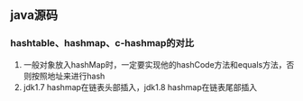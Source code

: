 ## java源码
### hashtable、hashmap、c-hashmap的对比
1. 一般对象放入hashMap时，一定要实现他的hashCode方法和equals方法，否则按照地址来进行hash  
2. jdk1.7 hashmap在链表头部插入，jdk1.8 hashmap在链表尾部插入